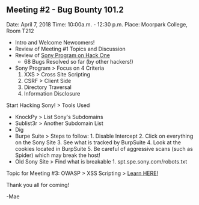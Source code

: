 ﻿


>

## Meeting #2 - Bug Bounty 101.2

Date: April 7, 2018
Time: 10:00a.m. - 12:30 p.m.
Place: Moorpark College, Room T212

- Intro and Welcome Newcomers! 
- Review  of Meeting #1 Topics and Discussion
- Review of [Sony Program on Hack One](https://hackerone.com/sony)
	- 68 Bugs Resolved so far (by other hackers!)
- Sony Program > Focus on 4 Criteria
	1. XXS > Cross Site Scripting
	2. CSRF > Client Side 
	3. Directory Traversal
	4. Information Disclosure

Start Hacking Sony! > Tools Used
- KnockPy > List Sony's Subdomains
- Sublist3r > Another Subdomain List
- Dig 
- Burpe Suite > Steps to follow:
			1. Disable Intercept
			2. Click on everything on the Sony Site
			3. See what is tracked by BurpSuite
			4. Look at the cookies located in BurpSuite
			5. Be careful of aggressive scans (such as Spider) which may break the host!  
- Old Sony Site > Find what is breakable
		1. spt.spe.sony.com/robots.txt

Topic for Meeting #3:
OWASP > XSS Scripting > [Learn HERE!](https://www.owasp.org/index.php/Cross-site_Scripting_%28XSS%29)  

Thank you all for coming!  

-Mae
